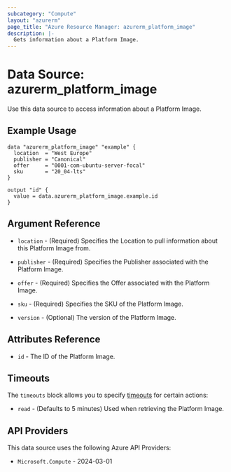 ```yaml
---
subcategory: "Compute"
layout: "azurerm"
page_title: "Azure Resource Manager: azurerm_platform_image"
description: |-
  Gets information about a Platform Image.
---
```


# Data Source: azurerm_platform_image

Use this data source to access information about a Platform Image.

## Example Usage

```hcl
data "azurerm_platform_image" "example" {
  location  = "West Europe"
  publisher = "Canonical"
  offer     = "0001-com-ubuntu-server-focal"
  sku       = "20_04-lts"
}

output "id" {
  value = data.azurerm_platform_image.example.id
}
```

## Argument Reference

* `location` - (Required) Specifies the Location to pull information about this Platform Image from.

* `publisher` - (Required) Specifies the Publisher associated with the Platform Image.

* `offer` - (Required) Specifies the Offer associated with the Platform Image.

* `sku` - (Required) Specifies the SKU of the Platform Image.

* `version` - (Optional) The version of the Platform Image.

## Attributes Reference

* `id` - The ID of the Platform Image.

## Timeouts

The `timeouts` block allows you to specify [timeouts](https://www.terraform.io/language/resources/syntax#operation-timeouts) for certain actions:

* `read` - (Defaults to 5 minutes) Used when retrieving the Platform Image.

## API Providers
<!-- This section is generated, changes will be overwritten -->
This data source uses the following Azure API Providers:

* `Microsoft.Compute` - 2024-03-01
